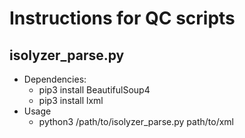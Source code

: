 # Instructions for QC scripts
## isolyzer_parse.py
* Dependencies:
  * pip3 install BeautifulSoup4
  * pip3 install lxml
* Usage
  * python3 /path/to/isolyzer_parse.py path/to/xml
